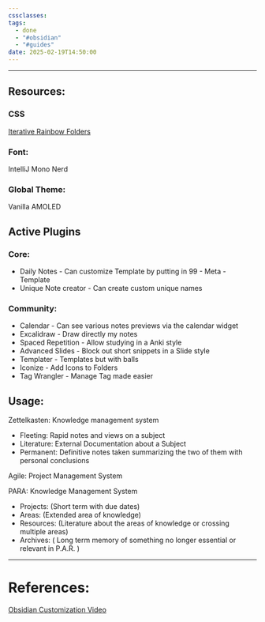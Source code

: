 ```yaml
---
cssclasses: 
tags:
  - done
  - "#obsidian"
  - "#guides"
date: 2025-02-19T14:50:00
---
```

---

## Resources: 

### CSS
[Iterative Rainbow Folders](https://forum.obsidian.md/t/iterative-rainbow-folder-colors-css/21066)
### Font:

IntelliJ Mono Nerd
### Global Theme:

Vanilla AMOLED

## Active Plugins

### Core: 
- Daily Notes - Can customize Template by putting in 99 - Meta - Template
- Unique Note creator - Can create custom unique names 
### Community:
- Calendar - Can see various notes previews via the calendar widget
- Excalidraw - Draw directly my notes
- Spaced Repetition - Allow studying in a Anki style
- Advanced Slides - Block out short snippets in a Slide style
- Templater - Templates but with balls
- Iconize - Add Icons to Folders
- Tag Wrangler - Manage Tag made easier

## Usage: 

Zettelkasten: Knowledge management system
- Fleeting: Rapid notes and views on a subject 
- Literature: External Documentation about a Subject 
- Permanent: Definitive notes taken summarizing the two of them with personal conclusions

Agile: Project Management System

PARA: Knowledge Management System
- Projects: (Short term with due dates) 
- Areas: (Extended area of knowledge) 
- Resources: (Literature about the areas of knowledge or crossing multiple areas) 
- Archives: ( Long term memory of something no longer essential or relevant in P.A.R. )

---
# References:

[Obsidian Customization Video](https://youtu.be/rAkerV8rlow?si=JRxmZr-qoWfPYAfr)

